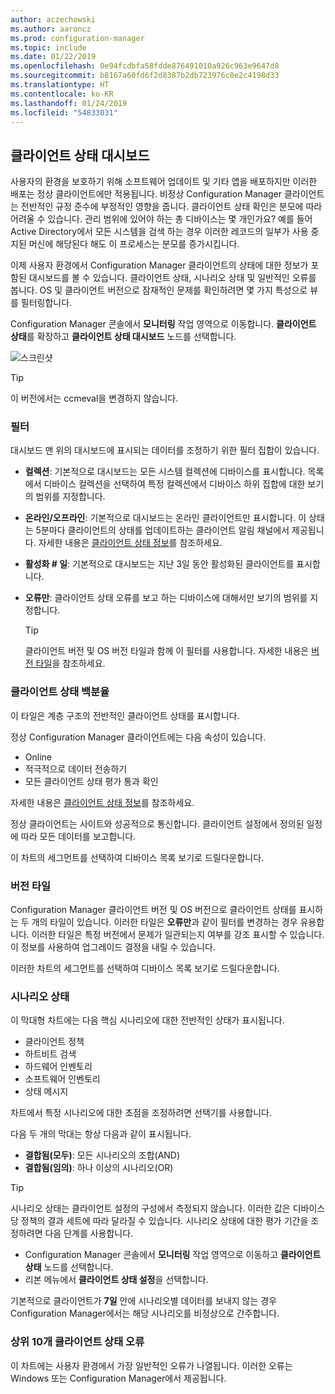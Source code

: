 ```yaml
---
author: aczechowski
ms.author: aaroncz
ms.prod: configuration-manager
ms.topic: include
ms.date: 01/22/2019
ms.openlocfilehash: 0e94fcdbfa58fdde876491010a926c963e9647d8
ms.sourcegitcommit: b8167a60fd6f2d8387b2db723976c0e2c4198d33
ms.translationtype: HT
ms.contentlocale: ko-KR
ms.lasthandoff: 01/24/2019
ms.locfileid: "54833031"
---
```

## <a name="bkmk_health"></a> 클라이언트 상태 대시보드
<!--3599209-->

사용자의 환경을 보호하기 위해 소프트웨어 업데이트 및 기타 앱을 배포하지만 이러한 배포는 정상 클라이언트에만 적용됩니다. 비정상 Configuration Manager 클라이언트는 전반적인 규정 준수에 부정적인 영향을 줍니다. 클라이언트 상태 확인은 분모에 따라 어려울 수 있습니다. 관리 범위에 있어야 하는 총 디바이스는 몇 개인가요? 예를 들어 Active Directory에서 모든 시스템을 검색 하는 경우 이러한 레코드의 일부가 사용 중지된 머신에 해당된다 해도 이 프로세스는 분모를 증가시킵니다. 

이제 사용자 환경에서 Configuration Manager 클라이언트의 상태에 대한 정보가 포함된 대시보드를 볼 수 있습니다. 클라이언트 상태, 시나리오 상태 및 일반적인 오류를 봅니다. OS 및 클라이언트 버전으로 잠재적인 문제를 확인하려면 몇 가지 특성으로 뷰를 필터링합니다. 

Configuration Manager 콘솔에서 **모니터링** 작업 영역으로 이동합니다. **클라이언트 상태**를 확장하고 **클라이언트 상태 대시보드** 노드를 선택합니다. 

![스크린샷](../../media/3599209-client-health-dashboard.png)

> [!Tip]  
> 이 버전에서는 ccmeval을 변경하지 않습니다.  


### <a name="filters"></a>필터

대시보드 맨 위의 대시보드에 표시되는 데이터를 조정하기 위한 필터 집합이 있습니다.

- **컬렉션**: 기본적으로 대시보드는 모든 시스템 컬렉션에 디바이스를 표시합니다. 목록에서 디바이스 컬렉션을 선택하여 특정 컬렉션에서 디바이스 하위 집합에 대한 보기의 범위를 지정합니다.  

- **온라인/오프라인**: 기본적으로 대시보드는 온라인 클라이언트만 표시합니다. 이 상태는 5분마다 클라이언트의 상태를 업데이트하는 클라이언트 알림 채널에서 제공됩니다. 자세한 내용은 [클라이언트 상태 정보](/sccm/core/clients/manage/monitor-clients#bkmk_about)를 참조하세요.  

- **활성화 \# 일**: 기본적으로 대시보드는 지난 3일 동안 활성화된 클라이언트를 표시합니다.  

- **오류만**: 클라이언트 상태 오류를 보고 하는 디바이스에 대해서만 보기의 범위를 지정합니다.  

    > [!Tip]  
    > 클라이언트 버전 및 OS 버전 타일과 함께 이 필터를 사용합니다. 자세한 내용은 [버전 타일](#version-tiles)을 참조하세요. 


### <a name="client-health-percentage"></a>클라이언트 상태 백분율

이 타일은 계층 구조의 전반적인 클라이언트 상태를 표시합니다. 

정상 Configuration Manager 클라이언트에는 다음 속성이 있습니다. 
- Online  
- 적극적으로 데이터 전송하기  
- 모든 클라이언트 상태 평가 통과 확인  

자세한 내용은 [클라이언트 상태 정보](/sccm/core/clients/manage/monitor-clients#bkmk_about)를 참조하세요.

정상 클라이언트는 사이트와 성공적으로 통신합니다. 클라이언트 설정에서 정의된 일정에 따라 모든 데이터를 보고합니다.

이 차트의 세그먼트를 선택하여 디바이스 목록 보기로 드릴다운합니다.


### <a name="version-tiles"></a>버전 타일

Configuration Manager 클라이언트 버전 및 OS 버전으로 클라이언트 상태를 표시하는 두 개의 타일이 있습니다. 이러한 타일은 **오류만**과 같이 필터를 변경하는 경우 유용합니다. 이러한 타일은 특정 버전에서 문제가 일관되는지 여부를 강조 표시할 수 있습니다. 이 정보를 사용하여 업그레이드 결정을 내릴 수 있습니다. 

이러한 차트의 세그먼트를 선택하여 디바이스 목록 보기로 드릴다운합니다.


### <a name="scenario-health"></a>시나리오 상태

이 막대형 차트에는 다음 핵심 시나리오에 대한 전반적인 상태가 표시됩니다. 
- 클라이언트 정책
- 하트비트 검색
- 하드웨어 인벤토리
- 소프트웨어 인벤토리
- 상태 메시지

차트에서 특정 시나리오에 대한 초점을 조정하려면 선택기를 사용합니다. 

다음 두 개의 막대는 항상 다음과 같이 표시됩니다.

- **결합됨(모두)**: 모든 시나리오의 조합(AND)  
- **결합됨(임의)**: 하나 이상의 시나리오(OR)

> [!Tip]  
> 시나리오 상태는 클라이언트 설정의 구성에서 측정되지 않습니다. 이러한 값은 디바이스당 정책의 결과 세트에 따라 달라질 수 있습니다. 시나리오 상태에 대한 평가 기간을 조정하려면 다음 단계를 사용합니다.
> - Configuration Manager 콘솔에서 **모니터링** 작업 영역으로 이동하고 **클라이언트 상태** 노드를 선택합니다.  
> - 리본 메뉴에서 **클라이언트 상태 설정**을 선택합니다.  
> 
> 기본적으로 클라이언트가 **7일** 안에 시나리오별 데이터를 보내지 않는 경우 Configuration Manager에서는 해당 시나리오를 비정상으로 간주합니다.


### <a name="top-10-client-health-failures"></a>상위 10개 클라이언트 상태 오류

이 차트에는 사용자 환경에서 가장 일반적인 오류가 나열됩니다. 이러한 오류는 Windows 또는 Configuration Manager에서 제공됩니다. 

<!-- The following list includes some of the more common failures overall:

#### Failure 1 title
Failure 1 description

Solution for failure 1 -->